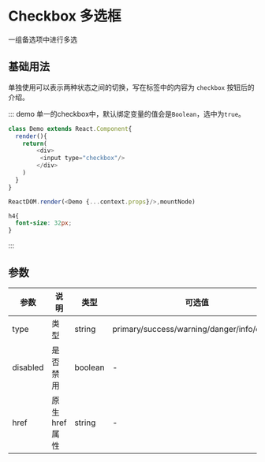 # Checkbox 多选框

一组备选项中进行多选

## 基础用法

单独使用可以表示两种状态之间的切换，写在标签中的内容为 `checkbox` 按钮后的介绍。

::: demo 单一的checkbox中，默认绑定变量的值会是`Boolean`，选中为`true`。
         
```js
class Demo extends React.Component{
  render(){
    return(
        <div>
         <input type="checkbox"/>
        </div>
    )
  }
}

ReactDOM.render(<Demo {...context.props}/>,mountNode)
```

```scss
h4{
  font-size: 32px;
}
```
:::

## 参数

| 参数     | 说明         | 类型    | 可选值                                      | 默认值  |
| -------- | ------------ | ------- | ------------------------------------------- | ------- |
| type     | 类型         | string  | primary/success/warning/danger/info/default | default |
| disabled | 是否禁用     | boolean | -                                           | False   |
| href     | 原生href属性 | string  | -                                           | -       |


